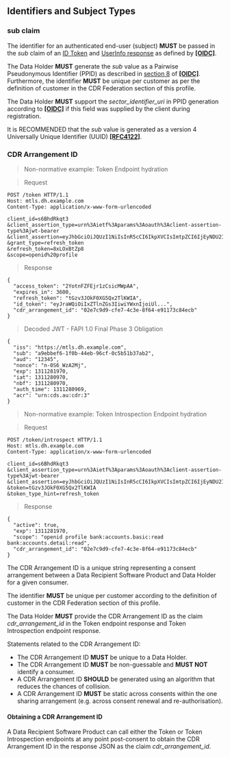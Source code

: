 <a id="identifiers"></a>
## Identifiers and Subject Types  
### sub claim
The identifier for an authenticated end-user (subject) **MUST** be passed in the _sub_ claim of an [ID Token](https://openid.net/specs/openid-connect-core-1_0.html#IDToken) and [UserInfo response](https://openid.net/specs/openid-connect-core-1_0.html#UserInfoResponse) as defined by **[[OIDC]](#nref-OIDC)**.

The Data Holder **MUST** generate the _sub_ value as a Pairwise Pseudonymous Identifier (PPID) as described in [section 8](https://openid.net/specs/openid-connect-core-1_0.html#SubjectIDTypes) of **[[OIDC]](#nref-OIDC)**. Furthermore, the identifier **MUST** be unique per customer as per the definition of customer in the CDR Federation section of this profile.

The Data Holder **MUST** support the _sector_identifier_uri_ in PPID generation according to **[[OIDC]](#nref-OIDC)** if this field was supplied by the client during registration.

It is RECOMMENDED that the _sub_ value is generated as a version 4 Universally Unique Identifier (UUID) **[[RFC4122]](#nref-RFC4122)**.


### CDR Arrangement ID

> Non-normative example: Token Endpoint hydration

> Request

```
POST /token HTTP/1.1
Host: mtls.dh.example.com
Content-Type: application/x-www-form-urlencoded

client_id=s6BhdRkqt3
&client_assertion_type=urn%3Aietf%3Aparams%3Aoauth%3Aclient-assertion-type%3Ajwt-bearer
&client_assertion=eyJhbGciOiJQUzI1NiIsInR5cCI6IkpXVCIsImtpZCI6IjEyNDU2In0.ey...
&grant_type=refresh_token
&refresh_token=8xLOxBtZp8
&scope=openid%20profile
```

> Response

```
{
  "access_token": "2YotnFZFEjr1zCsicMWpAA",
  "expires_in": 3600,
  "refresh_token": "tGzv3JOkF0XG5Qx2TlKWIA",
  "id_token": "eyJraWQiOiIxZTlnZGs3IiwiYWxnIjoiUl...",
  "cdr_arrangement_id": "02e7c9d9-cfe7-4c3e-8f64-e91173c84ecb"
}
```

> Decoded JWT - FAPI 1.0 Final Phase 3 Obligation 

```
{
  "iss": "https://mtls.dh.example.com",
  "sub": "a9ebbef6-1f0b-44eb-96cf-0c5b51b37ab2",
  "aud": "12345",
  "nonce": "n-0S6_WzA2Mj",
  "exp": 1311281970,
  "iat": 1311280970,
  "nbf": 1311280970,
  "auth_time": 1311280969,
  "acr": "urn:cds.au:cdr:3"
}
```

> Non-normative example: Token Introspection Endpoint hydration

> Request

```
POST /token/introspect HTTP/1.1
Host: mtls.dh.example.com
Content-Type: application/x-www-form-urlencoded

client_id=s6BhdRkqt3
&client_assertion_type=urn%3Aietf%3Aparams%3Aoauth%3Aclient-assertion-type%3Ajwt-bearer
&client_assertion=eyJhbGciOiJQUzI1NiIsInR5cCI6IkpXVCIsImtpZCI6IjEyNDU2In0.ey...
&token=tGzv3JOkF0XG5Qx2TlKWIA
&token_type_hint=refresh_token
```

> Response

```
{
  "active": true,
  "exp": 1311281970,
  "scope": "openid profile bank:accounts.basic:read bank:accounts.detail:read",
  "cdr_arrangement_id": "02e7c9d9-cfe7-4c3e-8f64-e91173c84ecb"
}
```

The CDR Arrangement ID is a unique string representing a consent arrangement between a Data Recipient Software Product and Data Holder for a given consumer.

The identifier **MUST** be unique per customer according to the definition of customer in the CDR Federation section of this profile.

The Data Holder **MUST** provide the CDR Arrangement ID as the claim _cdr_arrangement_id_ in the Token endpoint response and Token Introspection endpoint response.



Statements related to the CDR Arrangement ID:

* The CDR Arrangement ID **MUST** be unique to a Data Holder.
* The CDR Arrangement ID **MUST** be non-guessable and **MUST NOT** identify a consumer.
* A CDR Arrangement ID **SHOULD** be generated using an algorithm that reduces the chances of collision.
* A CDR Arrangement ID **MUST** be static across consents within the one sharing arrangement (e.g. across consent renewal and re-authorisation).

#### Obtaining a CDR Arrangement ID

A Data Recipient Software Product can call either the Token or Token Introspection endpoints at any point post-consent to obtain the CDR Arrangement ID in the response JSON as the claim _cdr_arrangement_id_.
